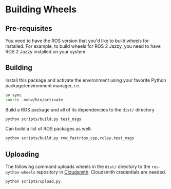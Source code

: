 # Building Wheels

## Pre-requisites

You need to have the ROS version that you'd like to build wheels for installed. For example,
to build wheels for ROS 2 Jazzy, you need to have ROS 2 Jazzy installed on your system.

## Building

Install this package and activate the environment using your favorite Python
package/environment manager, i.e.

```bash
uv sync
source .venv/bin/activate
```

Build a ROS package and all of its dependencies to the `dist/` directory

```bash
python scripts/build.py test_msgs
```

Can build a list of ROS packages as well:

```bash
python scripts/build.py rmw_fastrtps_cpp,rclpy,test_msgs
```

## Uploading

The following command uploads wheels in the `dist/` directory to the `ros-python-wheels` repository in [Cloudsmith](https://cloudsmith.com/). Cloudsmith credentials
are needed.

```bash
python scripts/upload.py
```

